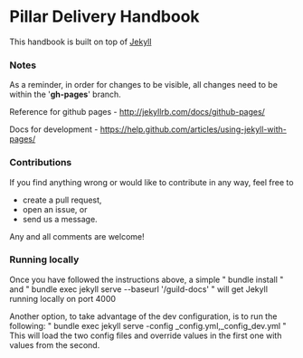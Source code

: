 # Pillar Delivery Handbook 


This handbook is built on top of [Jekyll](http://jekyllrb.com/)

### Notes

As a reminder, in order for changes to be visible, all changes need to be within the '**gh-pages**' branch.

Reference for github pages - http://jekyllrb.com/docs/github-pages/

Docs for development - https://help.github.com/articles/using-jekyll-with-pages/

### Contributions

If you find anything wrong or would like to contribute in any way, feel free to 

* create a pull request,
* open an issue, or 
* send us a message.

Any and all comments are welcome!

### Running locally

Once you have followed the instructions above, a simple " bundle install " and  " bundle 
exec jekyll serve --baseurl '/guild-docs' " will get Jekyll running locally on port 4000

Another option, to take advantage of the dev configuration, is to run the following:
" bundle exec jekyll serve -config _config.yml,_config_dev.yml "
This will load the two config files and override values in the first one with values from the second.
